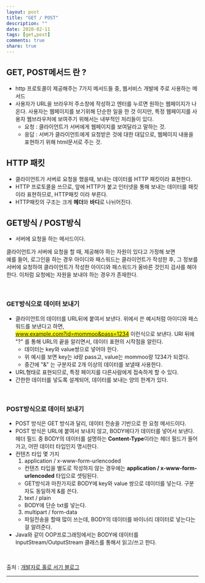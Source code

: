 ```yaml
---
layout: post
title: "GET / POST"
description: ""
date: 2020-02-11
tags: [get,post]
comments: true
share: true
---
```


## GET, POST메서드 란 ?

* http 프로토콜이 제공해주는 7가지 메서드들 중, 웹서비스 개발에 주로 사용하는 메서드
* 사용자가 URL을 브라우저 주소창에 작성하고 엔터를 누르면 원하는 웹페이지가 나온다. 사용자는 웹페이지를 보기위해 단순한 일을 한 것 이지만, 특정 웹페이지를 사용자 웹브라우저에 보여주기 위해서는 내부적인 처리들이 있다.
    * 요청 : 클라이언트가 서버에게 웹페이지를 보여달라고 말하는 것.
    * 응답 : 서버가 클라이언트에게 요청받은 것에 대한 대답으로, 웹페이지 내용을 표현하기 위해 html문서로 주는 것.
 

## HTTP 패킷

* 클라이언트가 서버로 요청을 했을때, 보내는 데이터를 HTTP 패킷이라 표현한다.
* HTTP 프로토콜을 쓰므로, 앞에 HTTP가 붙고 인터넷을 통해 보내는 데이터를 패킷이라 표현하므로, HTTP패킷 이라 부른다.
* HTTP패킷의 구조는 크게 **헤더**와 **바디**로 나뉘어진다.


## GET방식 / POST방식

* 서버에 요청을 하는 메서드이다.

클라이언트가 서버에 요청을 할 때, 제공해야 하는 자원이 있다고 가정해 보면<br>
예를 들어, 로그인을 하는 경우 아이디와 패스워드는 클라이언트가 작성한 후, 그 정보를 서버에 요청하여 클라이언트가 작성한 아이디와 패스워드가 올바른 것인지 검사를 해야한다. 이처럼 요청에는 자원을 보내야 하는 경우가 존재한다.

<br>

### GET방식으로 데이터 보내기

* 클라이언트의 데이터를 URL뒤에 붙여서 보낸다. 위에서 쓴 예시처럼 아이디와 패스워드를 보낸다고 하면, <br>
<mark>www.example.com?id=mommoo&pass=1234</mark> 이런식으로 보낸다. URl 뒤에 "?" 를 통해 URL의 끝을 알리면서, 데이터 표현의 시작점을 알린다. 
  * 데이터는 key와 value쌍으로 넣어야 한다.
  * 위 예시를 보면 key는 id랑 pass고, value는 mommoo랑 1234가 되겠다.
  * 중간에 "&" 는 구분자로 2개 이상의 데이터를 보낼때 사용한다.
* URL형태로 표현되므로, 특정 페이지를 다른사람에게 접속하게 할 수 있다.
* 간한한 데이터를 넣도록 설계되어, 데이터를 보내는 양의 한계가 있다.

<br>

### POST방식으로 데이터 보내기

* POST 방식은 GET 방식과 달리, 데이터 전송을 기반으로 한 요청 메서드이다.
* POST 방식은 URL에 붙여서 보내지 않고, BODY에다가 데이터를 넣어서 보낸다.
  헤더 필드 중 BODY의 데이터를 설명하는 **Content-Type**이라는 헤더 필드가 들어가고, 어떤 데이터 타입인지 명시한다.
* 컨텐츠 타입 몇 가지
  1. application / x-www-form-urlencoded
    * 컨텐츠 타입을 별도로 작성하지 않는 경우에는 **application / x-www-form-urlencoded** 타입으로 셋팅된다.
    * GET방식과 마찬가지로 BODY에 key와 value 쌍으로 데이터를 넣는다. 구분자도 동일하게 &를 쓴다.
  2. text / plain
    * BODY에 단순 txt를 넣는다.
  3. multipart / form-data 
    * 파일전송을 할때 많이 쓰는데, BODY의 데이터를 바이너리 데이터로 넣는다는걸 알려준다.
* Java와 같이 OOP프로그래밍에서는 BODY에 데이터를 InputStream/OutputStream 클래스를 통해서 읽고/쓰고 한다.



<br>

<p class="reference-txt">출처 : 
    <a href="https://mommoo.tistory.com/60" target="_blankd">개발자로 홀로 서기 블로그</a>
</p>

--- 
